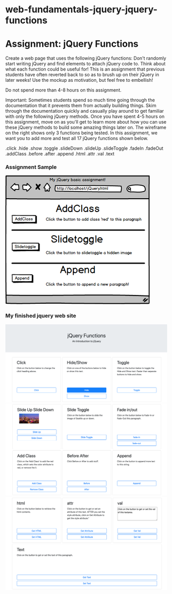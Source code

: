 # web-fundamentals-jquery-jquery-functions

# Assignment: jQuery Functions

Create a web page that uses the following jQuery functions: Don't randomly start writing jQuery and find elements to attach jQuery code to. Think about what each function could be useful for! This is an assignment that previous students have often reverted back to so as to brush up on their jQuery in later weeks! Use the mockup as motivation, but feel free to embellish!

Do not spend more than 4-8 hours on this assignment.

Important: Sometimes students spend so much time going through the documentation that it prevents them from actually building things. Skim through the documentation quickly and casually play around to get familiar with only the following jQuery methods. Once you have spent 4-5 hours on this assignment, move on as you'll get to learn more about how you can use these jQuery methods to build some amazing things later on. The wireframe on the right shows only 3 functions being tested. In this assignment, we want you to add more and test all 17 jQuery functions shown below.

.click
.hide
.show
.toggle
.slideDown
.slideUp
.slideToggle
.fadeIn
.fadeOut
.addClass
.before
.after
.append
.html
.attr
.val
.text

### Assignment Sample

![Image of Sample Web Page](./images/basic-jquery.png)

### My finished jquery web site

![Image of My jQuery Web Page](./images/my-finished-jquery-web-site1.png)
![Image of My jQuery Web Page](./images/my-finished-jquery-web-site2.png)
![Image of My jQuery Web Page](./images/my-finished-jquery-web-site3.png)
